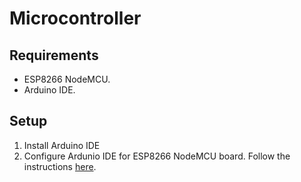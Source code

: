 # Microcontroller

## Requirements

- ESP8266 NodeMCU.
- Arduino IDE.

## Setup

1. Install Arduino IDE
2. Configure Ardunio IDE for ESP8266 NodeMCU board. Follow the instructions [here](/microcontroller/docs/configure-arduino-ide.md).
